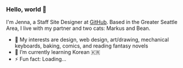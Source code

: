 ### Hello, world 👋

I'm Jenna, a Staff Site Designer at [GitHub](https://github.com/github). Based in the Greater Seattle Area, I live with my partner and two cats: Markus and Bean.

- 💬 My interests are design, web design, art/drawing, mechanical keyboards, baking, comics, and reading fantasy novels
- 🌱 I’m currently learning Korean 🇰🇷
- ⚡ Fun fact: Loading...
